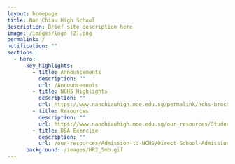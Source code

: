 ```yaml
---
layout: homepage
title: Nan Chiau High School
description: Brief site description here
image: /images/logo (2).png
permalink: /
notification: ""
sections:
  - hero:
      key_highlights:
        - title: Announcements
          description: ""
          url: /Announcements
        - title: NCHS Highlights
          description: ""
          url: https://www.nanchiauhigh.moe.edu.sg/permalink/nchs-brochure/
        - title: Resources
          description: ""
          url: https://www.nanchiauhigh.moe.edu.sg/our-resources/Students-Resources/
        - title: DSA Exercise
          description: ""
          url: /our-resources/Admission-to-NCHS/Direct-School-Admission-Exercise/
      background: /images/HR2_5mb.gif
---
```

